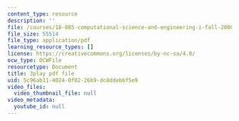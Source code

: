 ```yaml
---
content_type: resource
description: ''
file: /courses/18-085-computational-science-and-engineering-i-fall-2008/5c96ab1140240f0226b9dc8ddeb6f5e9_11y8_XTbwGo.pdf
file_size: 55514
file_type: application/pdf
learning_resource_types: []
license: https://creativecommons.org/licenses/by-nc-sa/4.0/
ocw_type: OCWFile
resourcetype: Document
title: 3play pdf file
uid: 5c96ab11-4024-0f02-26b9-dc8ddeb6f5e9
video_files:
  video_thumbnail_file: null
video_metadata:
  youtube_id: null
---
```


